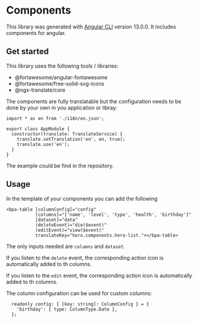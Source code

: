 # Components

This library was generated with [Angular CLI](https://github.com/angular/angular-cli) version 13.0.0. It includes
components for angular.

## Get started

This library uses the following tools / libraries:

- @fortawesome/angular-fontawesome
- @fortawesome/free-solid-svg-icons
- @ngx-translate/core

The components are fully translatable but the configuration needs to be done by your own in you application or libray:

```
import * as en from './i18n/en.json';

export class AppModule {
  constructor(translate: TranslateService) {
    translate.setTranslation('en', en, true);
    translate.use('en');
  }
}
```

The example could be find in the repository.

## Usage

In the template of your components you can add the following

```
<bpa-table [columnConfig]="config"
           [columns]="['name', 'level', 'type', 'health', 'birthday']"
           [dataset]="data"
           (deleteEvent)="die($event)"
           (editEvent)="view($event)"
           translateKey="hero.components.hero-list."></bpa-table>
```

The only inputs needed are `columns` and `dataset`.

If you listen to the `delete` event, the corresponding action icon is automatically added to th columns.

If you listen to the `edit` event, the corresponding action icon is automatically added to th columns.

The column configuration can be used for custom columns:

```
  readonly config: { [key: string]: ColumnConfig } = {
    'birthday': { type: ColumnType.Date },
  };
```
